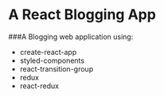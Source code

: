 # A React Blogging App

###A Blogging web application using:

* create-react-app
* styled-components
* react-transition-group
* redux
* react-redux

